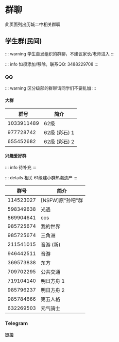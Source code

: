 # 群聊

此页面列出历城二中相关群聊

## 学生群(民间)

::: warning
学生自发组织的群聊，不建议家长/老师进入
:::

::: info
如须添加/移除，联系QQ: 3488229708
:::

### QQ

::: warning
区分级部的群聊请同学们不要乱加
:::

#### 大群

|群号|简介|
|---|---|
|1033911489|62级|
|977728742|62级 (彩石) 1|
|655452682|62级 (彩石) 2|

#### 兴趣爱好群

::: info
待补充
:::

::: details 相关
61级建小群热潮遗产
:::

|群号|简介|
|---|---|
|114523027|[NSFW]原"孙吧"群|
|598349638|光遇|
|869904641|cos|
|985725674|我的世界|
|985725674|三角洲|
|211541015|音游 (新)|
|946442511|音游|
|369573838|东方|
|709702295|公共交通|
|719104140|明日方舟 1|
|985796237|明日方舟 2|
|985784666|第五人格|
|632269503|元气骑士|


### Telegram

[链接](https://t.me/lcez123)
